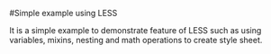 #Simple example using LESS

It is a simple example to demonstrate feature of LESS such as using variables, mixins, nesting and math operations to create style sheet.
